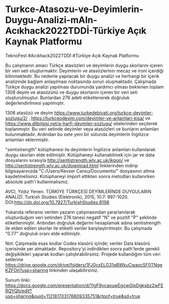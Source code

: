 # Turkce-Atasozu-ve-Deyimlerin-Duygu-Analizi-mAIn-Acıkhack2022TDDİ-Türkiye Açık Kaynak Platformu
TeknoFest #Acıkhack2022TDDİ #Türkiye Açık Kaynak Platformu

Bu çalışmanın amacı Türkçe atasözleri ve deyimlerin duygu skorlarını içeren bir veri seti oluşturmaktır.
Deyimlerin ve atasözlerinin mecaz ve ironi içerdiği bilinmektedir. Bu nedenle yapılacak bir duygu analizi ve 
herhangi bir içerik analizinde bağlam anlaşılması noktasında sorun oluşmaktadır. Çalışmada Türkçe duygu analizi
yapılması durumunda yardımcı olması beklenen toplam 1308 deyim ve atasözünü ve duygu skorlarını içeren bir veri 
seti oluşturulmuştur. Bunlardan 276 adeti etiketlenerek doğruluk değerlendirilmesi yapılmıştır.

1308 atasözü ve deyim https://www.turkedebiyati.org/turkce-deyimler-sozlugu/2/ , https://turkceodevim.com/deyimler-ve-anlamlari-kisa/ 
ve https://www.dilbilgisi.net/a-harfi-deyimler-sozlugu/ sitelerinden seçilerek toplanmıştır. Bu veri setinde deyimler veya atasözleri 
ve bunların anlamları bulunmaktadır. Ardından bu sete yeni bir sütunda deyimlerin İngilizce anlamları eklenmiştir.

"sentistrength" kütüphanesi ile deyimlerin İngilizce anlamları kullanılarak duygu skorları elde edilmiştir. Kütüphaneyi 
kullanabilmek için jar ve data dosyalarını sırasıyla http://sentistrength.wlv.ac.uk/jkpop/ ve http://sentistrength.wlv.ac.uk/download.html 
linklerinden indirip bilgisayarınızda "C:/Users/Kevser Cansu/Documents/" dosyasının altına kaydetmelisiniz. Kütüphaneyi import ettikten 
sonra metodları kullanırken absolute path'i kullanmalısınız.

AVCI, Yıldız Yenen. TÜRKİYE TÜRKÇESİ DEYİMLERİNDE DUYGULARIN ANALİZİ. Turkish Studies (Elektronik), 2015, 10.7: 997-1020. DOI:http://dx.doi.org/10.7827/TurkishStudies.8198

Yukarıda referansı verilen yazarın çalışmasından yararlanılarak oluşturduğum veri setinden 276 tanesi negatif "N" ve pozitif "P" şeklinde etiketlenmiştir. Ardından doğruluk değerini hesaplamak adına sentistrength ile elden edilen skorlar ile etiketli veriler karşılaştırılmıştır. 
Bu çalışmada "0.77" doğruluk oranı elde edilmiştir.

Not: Çalşımada esas kodlar Codes klasörü içinde; veriler Data klasörü içerisinde yer almaktadır. Repository'yi indirdikten sonra path'lerde gerekli değişiklikleri yaparak kodları çalıştırabilirsiniz. Projede kullandığım tüm veri setlerine https://drive.google.com/drive/folders/1FJ0cxELG31qBWkuCwavcSF0TNgeKZFOn?usp=sharing linkinden ulaşabilirsiniz.

Sunum linki: https://docs.google.com/presentation/d/11gF9vcaxuwEgcwGleDgksbz2wFERQYQh/edit?usp=sharing&ouid=112181703176809335751&rtpof=true&sd=true
